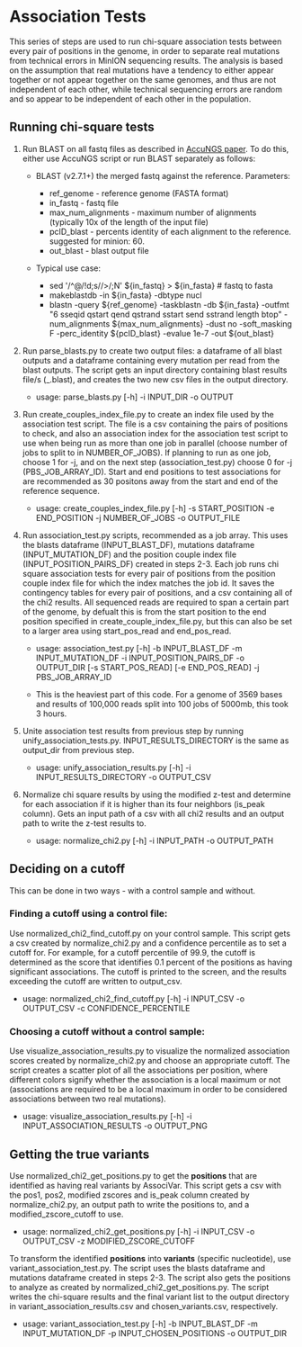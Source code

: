 # Association Tests
This series of steps are used to run chi-square association tests between every pair of positions in the genome,
in order to separate real mutations from technical errors in MinION sequencing results. The analysis is based on
the assumption that real mutations have a tendency to either appear together or not appear together on the same genomes,
and thus are not independent of each other, while technical sequencing errors are random and so appear to be independent
of each other in the population.



## Running chi-square tests

1. Run BLAST on all fastq files as described in [AccuNGS paper](https://github.com/SternLabTAU/AccuNGS).
To do this, either use AccuNGS script or run BLAST separately as follows:

   - BLAST (v2.7.1+) the merged fastq against the reference.
Parameters:
     - ref_genome - reference genome (FASTA format)
     - in_fastq - fastq file
     - max_num_alignments - maximum number of alignments (typically 10x of the length of the input file)
     - pcID_blast - percents identity of each alignment to the reference. suggested for minion: 60.
     - out_blast - blast output file

   - Typical use case:
     - sed '/^@/!d;s//>/;N' ${in_fastq} > ${in_fasta} # fastq to fasta
     - makeblastdb -in ${in_fasta} -dbtype nucl
     - blastn -query ${ref_genome} -taskblastn -db ${in_fasta} -outfmt "6 sseqid qstart qend qstrand sstart send sstrand length btop" -num_alignments ${max_num_alignments} -dust no -soft_masking F -perc_identity ${pcID_blast} -evalue 1e-7 -out ${out_blast}


2. Run parse_blasts.py to create two output files: a dataframe of all blast outputs and a dataframe
containing every mutation per read from the blast outputs. The script gets an input directory containing blast
results file/s (_.blast), and creates the two new csv files in the output directory.

   - usage: parse_blasts.py [-h] -i INPUT_DIR -o OUTPUT


3. Run create_couples_index_file.py to create an index file used by the association test script.
The file is a csv containing the pairs of positions to check, and also an association index for the
association test script to use when being run as more than one job in parallel (choose number of jobs to split to in NUMBER_OF_JOBS).
If planning to run as one job, choose 1 for -j, and on the next step (association_test.py) choose 0 for -j (PBS_JOB_ARRAY_ID).
Start and end positions to test associations for are recommended as 30 positons away from the start and end of the
reference sequence.

   - usage: create_couples_index_file.py [-h] -s START_POSITION -e END_POSITION
                                    -j NUMBER_OF_JOBS -o OUTPUT_FILE


4. Run association_test.py scripts, recommended as a job array. This uses the blasts dataframe (INPUT_BLAST_DF),
mutations dataframe (INPUT_MUTATION_DF) and the position couple index file (INPUT_POSITION_PAIRS_DF) created in steps 2-3. Each job runs chi square association tests for every pair of positions from the position couple index file for which the index matches the job id. It saves the contingency tables for every pair of positions, and a csv containing all of the chi2 results.
All sequenced reads are required to span a certain part of the genome, by defualt this is from the start position to the end position specified in create_couple_index_file.py, but this can also be set to a larger area using start_pos_read and end_pos_read.

   - usage: association_test.py [-h] -b INPUT_BLAST_DF -m INPUT_MUTATION_DF -i
                           INPUT_POSITION_PAIRS_DF -o OUTPUT_DIR [-s
                           START_POS_READ] [-e END_POS_READ] -j PBS_JOB_ARRAY_ID

   - This is the heaviest part of this code. For a genome of 3569 bases and results of 100,000 reads split into 100 jobs of 5000mb, this took 3 hours.

5. Unite association test results from previous step by running unify_association_tests.py. INPUT_RESULTS_DIRECTORY is the same as output_dir from previous step.

   - usage: unify_association_results.py [-h] -i INPUT_RESULTS_DIRECTORY -o
                                    OUTPUT_CSV

6. Normalize chi square results by using the modified z-test and determine for each association if it is higher than
its four neighbors (is_peak column). Gets an input path of a csv with all chi2 results and an output path to write the z-test results to.

   - usage: normalize_chi2.py [-h] -i INPUT_PATH -o OUTPUT_PATH

## Deciding on a cutoff
This can be done in two ways - with a control sample and without.

### Finding a cutoff using a control file:
Use normalized_chi2_find_cutoff.py on your control sample. This script gets a csv created by normalize_chi2.py and a confidence percentile as
to set a cutoff for. For example, for a cutoff percentile of 99.9, the cutoff is determined as the score that
identifies 0.1 percent of the positions as having significant associations. The cutoff is printed to the screen, and the
results exceeding the cutoff are written to output_csv.

   - usage: normalized_chi2_find_cutoff.py [-h] -i INPUT_CSV -o OUTPUT_CSV -c
                                     CONFIDENCE_PERCENTILE

### Choosing a cutoff without a control sample:
Use visualize_association_results.py to visualize the normalized association scores created by normalize_chi2.py and choose an appropriate cutoff. The script creates a scatter plot of all the associations per position, where different colors signify
whether the association is a local maximum or not (associations are required to be a local maximum in order to be considered associations between two real mutations).

   - usage: visualize_association_results.py [-h] -i INPUT_ASSOCIATION_RESULTS -o
                                        OUTPUT_PNG
## Getting the true variants
Use normalized_chi2_get_positions.py to get the **positions** that are identified as having real variants by AssociVar.
This script gets a csv with the pos1, pos2, modified zscores and is_peak column created by normalize_chi2.py, an
output path to write the positions to, and a modified_zscore_cutoff to use.

   - usage: normalized_chi2_get_positions.py [-h] -i INPUT_CSV -o OUTPUT_CSV -z
                                MODIFIED_ZSCORE_CUTOFF


To transform the identified **positions** into **variants** (specific nucleotide), use variant_association_test.py. The script uses the
blasts dataframe and mutations dataframe created in steps 2-3. The script also gets the positions to analyze as created by normalized_chi2_get_positions.py. The script writes the chi-square results and the final variant list to the output directory in variant_association_results.csv and chosen_variants.csv, respectively.
   - usage: variant_association_test.py [-h] -b INPUT_BLAST_DF -m INPUT_MUTATION_DF
                                   -p INPUT_CHOSEN_POSITIONS -o
                                   OUTPUT_DIR
